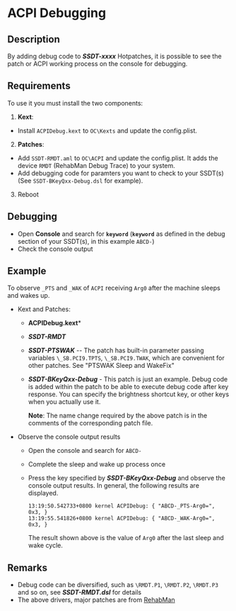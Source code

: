 # ACPI Debugging

## Description

By adding debug code to ***SSDT-xxxx*** Hotpatches, it is possible to see the patch or ACPI working process on the console for debugging.

## Requirements
To use it you must install the two components:

1. **Kext**:
  - Install `ACPIDebug.kext` to `OC\Kexts` and update the config.plist.
2. **Patches**:
  - Add `SSDT-RMDT.aml` to `OC\ACPI` and update the config.plist. It adds the device `RMDT` (RehabMan Debug Trace) to your system.
  - Add debugging code for paramters you want to check to your SSDT(s) (See `SSDT-BKeyQxx-Debug.dsl` for example).
3. Reboot

## Debugging

- Open **Console** and search for **`keyword`** (**`keyword`** as defined in the debug section of your SSDT(s), in this example `ABCD-`)
- Check the console output

## Example

To observe `_PTS` and `_WAK` of `ACPI` receiving `Arg0` after the machine sleeps and wakes up.

- Kext and Patches:

  - **ACPIDebug.kext***
  - ***SSDT-RMDT***
  - ***SSDT-PTSWAK*** -- The patch has built-in parameter passing variables `\_SB.PCI9.TPTS`, `\_SB.PCI9.TWAK`, which are convenient for other patches. See "PTSWAK Sleep and WakeFix"
  - ***SSDT-BKeyQxx-Debug*** - This patch is just an example. Debug code is added within the patch to be able to execute debug code after key response. You can specify the brightness shortcut key, or other keys when you actually use it.

    **Note**: The name change required by the above patch is in the comments of the corresponding patch file.

- Observe the console output results

  - Open the console and search for `ABCD-`
  - Complete the sleep and wake up process once
  - Press the key specified by ***SSDT-BKeyQxx-Debug*** and observe the console output results. In general, the following results are displayed.

    ```
    13:19:50.542733+0800 kernel ACPIDebug: { "ABCD-_PTS-Arg0=", 0x3, }
    13:19:55.541826+0800 kernel ACPIDebug: { "ABCD-_WAK-Arg0=", 0x3, }
    ```

	The result shown above is the value of `Arg0` after the last sleep and wake cycle.

## Remarks

- Debug code can be diversified, such as `\RMDT.P1`, `\RMDT.P2`, `\RMDT.P3` and so on, see ***SSDT-RMDT.dsl*** for details
- The above drivers, major patches are from [RehabMan](https://github.com/RehabMan/OS-X-ACPI-Debug)

